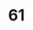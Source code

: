 ---
pid: CH438
title: '61'
location_transcription: Oregon Ave
zipcode: '18929'
outside_phl: 'Jamison PA '
neighborhood: 
age: '70'
age_range: 70+
instagram: 
image_file_name: CH_438.jpg
proposal_transcription: 
topic: Sports
topic_summary: '0'
type: Other No Form
keywords_other: 
credit: Pavel Rozman
image_labels: "(61 yards away)"
twitter: 
facebook: 
permalink: "/monuments/ch438/"
layout: item-page
---